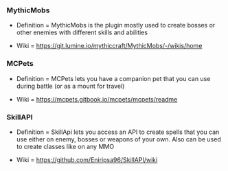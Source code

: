 ### MythicMobs
- Definition = MythicMobs is the plugin mostly used to create bosses or other enemies with different skills and abilities

- Wiki = https://git.lumine.io/mythiccraft/MythicMobs/-/wikis/home


### MCPets
- Definition = MCPets lets you have a companion pet that you can use during battle (or as a mount for travel)

- Wiki = https://mcpets.gitbook.io/mcpets/mcpets/readme


### SkillAPI
- Definition = SkillApi lets you access an API to create spells that you can use either on enemy, bosses or weapons of your own. Also can be used to create classes like on any MMO

- Wiki = https://github.com/Eniripsa96/SkillAPI/wiki